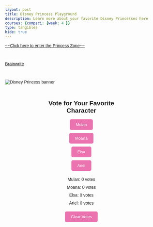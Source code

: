 ```yaml
---
layout: post
title: Disney Princess Playground
description: Learn more about your favorite Disney Princesses here
courses: {compsci: {week: 4 }}
type: tangibles
hide: true
---
```


[\~\~Click here to enter the Princess Zone\~\~]({{site.baseurl}}/princess/home)

<br>

[Brainwrite]({{site.baseurl}}/brainwrite)

<br>

![Disney Princess banner]({{site.baseurl}}/images/princesses/princesses.jpg)

<!-- adding disney princess poll -->

<html>
<head>
    <meta charset="UTF-8">
    <meta name="viewport" content="width=device-width, initial-scale=1.0">
    <title>Voting Poll</title>
    <style>
        body {
            font-family: Arial, sans-serif;
        }
        .container {
            width: 300px;
            margin: 50px auto;
            text-align: center;
        }
        button {
            display: block;
            margin: 10px auto;
            padding: 10px 20px;
            background-color: #eb73af;
            color: white;
            border: none;
            cursor: pointer;
            border-radius: 5px;
        }
        button:hover {
            background-color: #ffd9ea;
            color: #f53b8e;
        }
        .results {
            margin-top: 20px;
        }
        .results div {
            margin: 10px 0;
        }
    </style>
</head>
<body>

<div class="container">
    <h2>Vote for Your Favorite Character</h2>
    <button onclick="vote('Mulan')">Mulan</button>
    <button onclick="vote('Moana')">Moana</button>
    <button onclick="vote('Elsa')">Elsa</button>
    <button onclick="vote('Ariel')">Ariel</button>
    <div class="results" id="results">
        <div>Mulan: <span id="mulanVotes">0</span> votes</div>
        <div>Moana: <span id="moanaVotes">0</span> votes</div>
        <div>Elsa: <span id="elsaVotes">0</span> votes</div>
        <div>Ariel: <span id="arielVotes">0</span> votes</div>
    </div>
    <div class="results" id="results">
     <button onclick="clearVotes()">Clear Votes</button>
     </div>
</div>

<script>
    // Initialize votes from local storage or set defaults if not available
    let votes = {
        Mulan: localStorage.getItem('Mulan') ? parseInt(localStorage.getItem('Mulan')) : 0,
        Moana: localStorage.getItem('Moana') ? parseInt(localStorage.getItem('Moana')) : 0,
        Elsa: localStorage.getItem('Elsa') ? parseInt(localStorage.getItem('Elsa')) : 0,
        Ariel: localStorage.getItem('Ariel') ? parseInt(localStorage.getItem('Ariel')) : 0
    };

    // Function to update the displayed vote counts
    function updateVotesDisplay() {
        document.getElementById('mulanVotes').innerText = votes.Mulan;
        document.getElementById('moanaVotes').innerText = votes.Moana;
        document.getElementById('elsaVotes').innerText = votes.Elsa;
        document.getElementById('arielVotes').innerText = votes.Ariel;
    }

    // Call this function to initialize the vote display
    updateVotesDisplay();

    // Function to handle voting
    function vote(character) {
        votes[character]++;
        localStorage.setItem(character, votes[character]); // Save the updated votes to local storage
        updateVotesDisplay(); // Update the displayed votes
    }

    // Function to clear votes and reset local storage
    function clearVotes() {
        votes = { Mulan: 0, Moana: 0, Elsa: 0, Ariel: 0 };
        localStorage.clear(); // Clear all saved votes from local storage
        updateVotesDisplay(); // Reset the displayed votes
    }
</script>
</body>
</html>